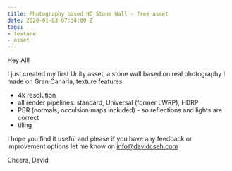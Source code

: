 ```yaml
---
title: Photography based HD Stone Wall - free asset
date: 2020-01-03 07:34:00 Z
tags:
- texture
- asset
---
```


Hey All!

I just created my first Unity asset, a stone wall based on real photography I made on Gran Canaria, texture features:
* 4k resolution
* all render pipelines: standard, Universal (former LWRP), HDRP
* PBR (normals, occulsion maps included) - so reflections and lights are correct
* tiling

I hope you find it useful and please if you have any feedback or improvement options let me know on [info@davidcseh.com](info@davidcseh.com)

Cheers,
David